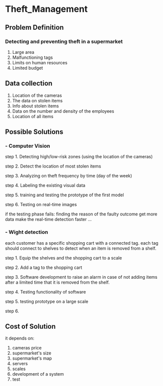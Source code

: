 # Theft_Management

## Problem Definition
### Detecting and preventing theft in a supermarket
1. Large area
2. Malfunctioning tags
3. Limits on human resources
4. Limited budget

## Data collection

1. Location of the cameras
2. The data on stolen items
3. Info about stolen items
4. Data on the number and density of the employees
5. Location of all items

## Possible Solutions

### - Computer Vision
step 1. Detecting high/low-risk zones (using the location of the cameras)

step 2. Detect the location of most stolen items

step 3. Analyzing on theft frequency by time (day of the week)

step 4. Labeling the existing visual data

step 5. training and testing the prototype of the first model

step 6. Testing on real-time images

if the testing phase fails:
finding the reason of the faulty outcome
  get more data
  make the real-time detection faster
  ...

### - Wight detection

each customer has a specific shopping cart with a connected tag. each tag should connect to shelves to detect when  an item is removed from a shelf.

step 1. Equip the shelves and the shopping cart to a scale

step 2. Add a tag to the shopping cart

step 3. Software development to raise an alarm in case of not adding items after a limited time that it is removed from the shelf.

step 4. Testing functionality of software

step 5. testing prototype on a large scale

step 6. 

## Cost of Solution

it depends on:
1. cameras price
2. supermarket's size
3. supermarket's map
4. servers
5. scales
6. development of a system
7. test
   


